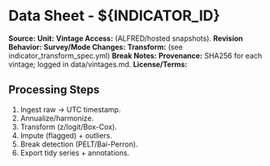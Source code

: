 ﻿# Data Sheet - ${INDICATOR_ID}

**Source:**
**Unit:**
**Vintage Access:** (ALFRED/hosted snapshots).
**Revision Behavior:**
**Survey/Mode Changes:**
**Transform:** (see indicator_transform_spec.yml)
**Break Notes:**
**Provenance:** SHA256 for each vintage; logged in data/vintages.md.
**License/Terms:**

## Processing Steps
1. Ingest raw → UTC timestamp.
2. Annualize/harmonize.
3. Transform (z/logit/Box-Cox).
4. Impute (flagged) + outliers.
5. Break detection (PELT/Bai-Perron).
6. Export tidy series + annotations.
